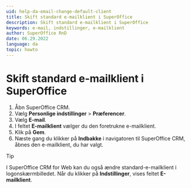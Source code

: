 ```yaml
---
uid: help-da-email-change-default-client
title: Skift standard e-mailklient i SuperOffice
description: Skift standard e-mailklient i SuperOffice
keywords: e-mail, indstillinger, e-mailklient
author: SuperOffice RnD
date: 06.29.2022
language: da
topic: howto
---
```


# Skift standard e-mailklient i SuperOffice

1. Åbn SuperOffice CRM.
2. Vælg <i class="ph ph-user-circle" aria-hidden="true"></i> **Personlige indstillinger** > **Præferencer**.
3. Vælg **E-mail**.
4. I feltet **E-mailklient** vælger du den foretrukne e-mailklient.
5. Klik på **Gem**.
6. Næste gang du klikker på **Indbakke** i navigatoren til SuperOffice CRM, åbnes den e-mailklient, du har valgt.

> [!TIP]
> I SuperOffice CRM for Web kan du også ændre standard-e-mailklient i logonskærmbilledet. Når du klikker på **Indstillinger**, vises feltet **E-mailklient**.
